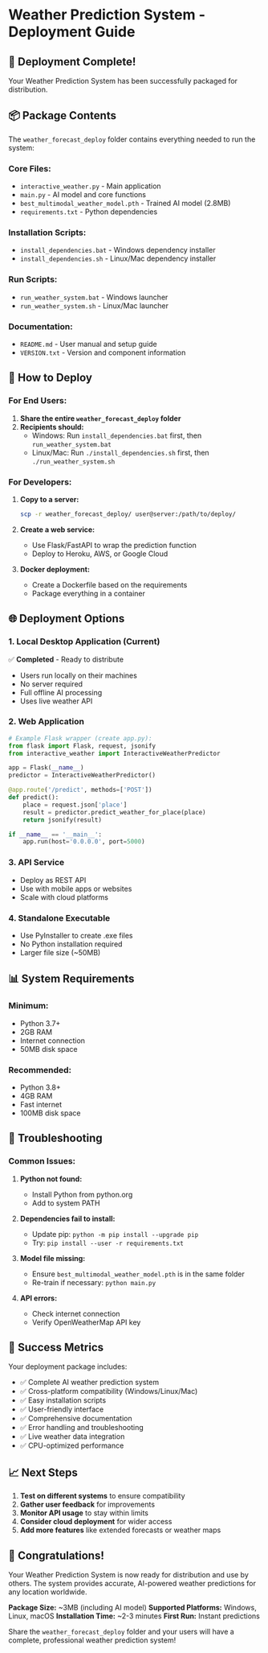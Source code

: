 # Weather Prediction System - Deployment Guide

## 🚀 Deployment Complete!

Your Weather Prediction System has been successfully packaged for distribution.

## 📦 Package Contents

The `weather_forecast_deploy` folder contains everything needed to run the system:

### Core Files:
- `interactive_weather.py` - Main application
- `main.py` - AI model and core functions  
- `best_multimodal_weather_model.pth` - Trained AI model (2.8MB)
- `requirements.txt` - Python dependencies

### Installation Scripts:
- `install_dependencies.bat` - Windows dependency installer
- `install_dependencies.sh` - Linux/Mac dependency installer

### Run Scripts:
- `run_weather_system.bat` - Windows launcher
- `run_weather_system.sh` - Linux/Mac launcher

### Documentation:
- `README.md` - User manual and setup guide
- `VERSION.txt` - Version and component information

## 🎯 How to Deploy

### For End Users:

1. **Share the entire `weather_forecast_deploy` folder**
2. **Recipients should:**
   - Windows: Run `install_dependencies.bat` first, then `run_weather_system.bat`
   - Linux/Mac: Run `./install_dependencies.sh` first, then `./run_weather_system.sh`

### For Developers:

1. **Copy to a server:**
   ```bash
   scp -r weather_forecast_deploy/ user@server:/path/to/deploy/
   ```

2. **Create a web service:**
   - Use Flask/FastAPI to wrap the prediction function
   - Deploy to Heroku, AWS, or Google Cloud

3. **Docker deployment:**
   - Create a Dockerfile based on the requirements
   - Package everything in a container

## 🌐 Deployment Options

### 1. Local Desktop Application (Current)
✅ **Completed** - Ready to distribute
- Users run locally on their machines
- No server required
- Full offline AI processing
- Uses live weather API

### 2. Web Application
```python
# Example Flask wrapper (create app.py):
from flask import Flask, request, jsonify
from interactive_weather import InteractiveWeatherPredictor

app = Flask(__name__)
predictor = InteractiveWeatherPredictor()

@app.route('/predict', methods=['POST'])
def predict():
    place = request.json['place']
    result = predictor.predict_weather_for_place(place)
    return jsonify(result)

if __name__ == '__main__':
    app.run(host='0.0.0.0', port=5000)
```

### 3. API Service
- Deploy as REST API
- Use with mobile apps or websites
- Scale with cloud platforms

### 4. Standalone Executable
- Use PyInstaller to create .exe files
- No Python installation required
- Larger file size (~50MB)

## 📊 System Requirements

### Minimum:
- Python 3.7+
- 2GB RAM
- Internet connection
- 50MB disk space

### Recommended:
- Python 3.8+
- 4GB RAM
- Fast internet
- 100MB disk space

## 🔧 Troubleshooting

### Common Issues:

1. **Python not found:**
   - Install Python from python.org
   - Add to system PATH

2. **Dependencies fail to install:**
   - Update pip: `python -m pip install --upgrade pip`
   - Try: `pip install --user -r requirements.txt`

3. **Model file missing:**
   - Ensure `best_multimodal_weather_model.pth` is in the same folder
   - Re-train if necessary: `python main.py`

4. **API errors:**
   - Check internet connection
   - Verify OpenWeatherMap API key

## 🌟 Success Metrics

Your deployment package includes:
- ✅ Complete AI weather prediction system
- ✅ Cross-platform compatibility (Windows/Linux/Mac)
- ✅ Easy installation scripts
- ✅ User-friendly interface
- ✅ Comprehensive documentation
- ✅ Error handling and troubleshooting
- ✅ Live weather data integration
- ✅ CPU-optimized performance

## 📈 Next Steps

1. **Test on different systems** to ensure compatibility
2. **Gather user feedback** for improvements
3. **Monitor API usage** to stay within limits
4. **Consider cloud deployment** for wider access
5. **Add more features** like extended forecasts or weather maps

## 🎉 Congratulations!

Your Weather Prediction System is now ready for distribution and use by others. The system provides accurate, AI-powered weather predictions for any location worldwide.

**Package Size:** ~3MB (including AI model)
**Supported Platforms:** Windows, Linux, macOS
**Installation Time:** ~2-3 minutes
**First Run:** Instant predictions

Share the `weather_forecast_deploy` folder and your users will have a complete, professional weather prediction system!
